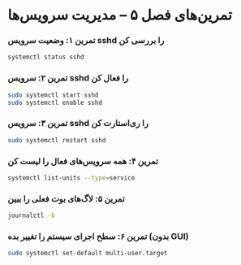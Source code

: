 # تمرین‌های فصل ۵ – مدیریت سرویس‌ها

### تمرین ۱: وضعیت سرویس sshd را بررسی کن
```bash
systemctl status sshd
```

### تمرین ۲: سرویس sshd را فعال کن
```bash
sudo systemctl start sshd
sudo systemctl enable sshd
```

### تمرین ۳: سرویس sshd را ری‌استارت کن
```bash
sudo systemctl restart sshd
```

### تمرین ۴: همه سرویس‌های فعال را لیست کن
```bash
systemctl list-units --type=service
```

### تمرین ۵: لاگ‌های بوت فعلی را ببین
```bash
journalctl -b
```

### تمرین ۶: سطح اجرای سیستم را تغییر بده (بدون GUI)
```bash
sudo systemctl set-default multi-user.target
```
